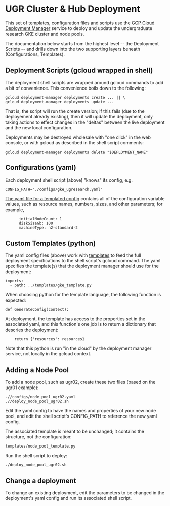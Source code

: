 # UGR Cluster & Hub Deployment

This set of templates, configuration files and scripts use the [GCP Cloud Deployment Manager](https://cloud.google.com/deployment-manager/docs) service to deploy and update the undergraduate research GKE cluster and node pools.

The documentation below starts from the highest level -- the Deployment Scripts -- and drills down into the two supporting layers beneath (Configurations, Templates).


## Deployment Scripts (gcloud wrapped in shell)

The deployment shell scripts are wrapped around gcloud commands to add a bit of convenience. This convenience boils down to the following:

```
gcloud deployment-manager deployments create ... || \
gcloud deployment-manager deployments update ...
```

That is, the script will run the create version; if this fails (due to the deployement already existing), then it will update the deployment, only taking actions to effect changes in the "deltas" between the live deployment and the new local configuration.

Deployments may be destroyed wholesale with "one click" in the web console, or with gcloud as described in the shell script comments:

```
gcloud deployment-manager deployments delete "$DEPLOYMENT_NAME"
```
## Configurations (yaml)

Each deployment shell script (above) "knows" its config, e.g.

```
CONFIG_PATH="./configs/gke_ugresearch.yaml"
```

[The yaml file for a templated config](https://cloud.google.com/deployment-manager/docs/configuration/templates/define-template-properties) contains all of the configuration variable values, such as resource names, numbers, sizes, and other parameters; for example,

```
      initialNodeCount: 1
      diskSizeGb: 100
      machineType: n2-standard-2
```

## Custom Templates (python)

The yaml config files (above) work with [templates](https://cloud.google.com/deployment-manager/docs/configuration/templates/create-basic-template) to feed the full deployment specifications to the shell script's gcloud command. The yaml specifies the template(s) that the deployment manager should use for the deployment:

```
imports:
  - path: ../templates/gke_template.py
```

When choosing python for the template language, the following function is expected:

```
def GenerateConfig(context):
```

At deployment, the template has access to the properties set in the associated yaml, and this function's one job is to return a dictionary that descries the deployment:

```
    return {'resources': resources}
```

Note that this python is run "in the cloud" by the deployment manager service, not locally in the gcloud context.

## Adding a Node Pool

To add a node pool, such as ugr02, create these two files (based on the ugr01 example):

```
.//configs/node_pool_ugr02.yaml
.//deploy_node_pool_ugr02.sh
```

Edit the yaml config to have the names and properties of your new node pool, and edit the shell script's CONFIG_PATH to reference the new yaml config.

The associated template is meant to be unchanged; it contains the structure, not the configuration:

```
templates/node_pool_template.py
```

Run the shell script to deploy:

```
./deploy_node_pool_ugr02.sh
```

## Change a deployment

To change an existing deployment, edit the parameters to be changed in the deployment's yaml config and run its associated shell script.